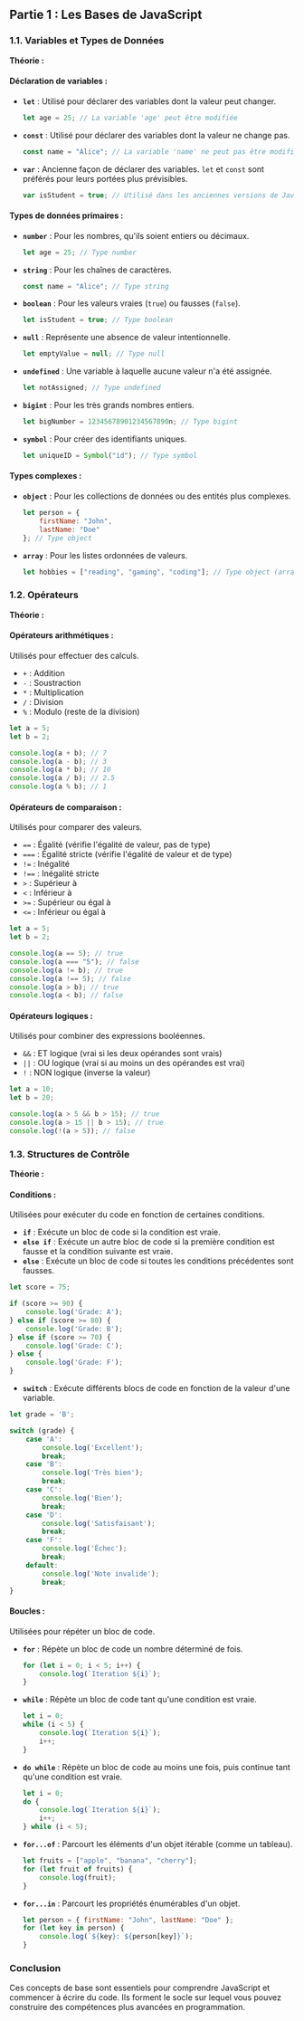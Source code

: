 ## Partie 1 : Les Bases de JavaScript

### 1.1. Variables et Types de Données

**Théorie :**

#### Déclaration de variables :

- **`let`** : Utilisé pour déclarer des variables dont la valeur peut changer.

  ```javascript
  let age = 25; // La variable 'age' peut être modifiée
  ```

- **`const`** : Utilisé pour déclarer des variables dont la valeur ne change pas.

  ```javascript
  const name = "Alice"; // La variable 'name' ne peut pas être modifiée
  ```

- **`var`** : Ancienne façon de déclarer des variables. `let` et `const` sont préférés pour leurs portées plus prévisibles.

  ```javascript
  var isStudent = true; // Utilisé dans les anciennes versions de JavaScript
  ```

#### Types de données primaires :

- **`number`** : Pour les nombres, qu'ils soient entiers ou décimaux.

  ```javascript
  let age = 25; // Type number
  ```

- **`string`** : Pour les chaînes de caractères.

  ```javascript
  const name = "Alice"; // Type string
  ```

- **`boolean`** : Pour les valeurs vraies (`true`) ou fausses (`false`).

  ```javascript
  let isStudent = true; // Type boolean
  ```

- **`null`** : Représente une absence de valeur intentionnelle.

  ```javascript
  let emptyValue = null; // Type null
  ```

- **`undefined`** : Une variable à laquelle aucune valeur n'a été assignée.

  ```javascript
  let notAssigned; // Type undefined
  ```

- **`bigint`** : Pour les très grands nombres entiers.

  ```javascript
  let bigNumber = 12345678901234567890n; // Type bigint
  ```

- **`symbol`** : Pour créer des identifiants uniques.

  ```javascript
  let uniqueID = Symbol("id"); // Type symbol
  ```

#### Types complexes :

- **`object`** : Pour les collections de données ou des entités plus complexes.

  ```javascript
  let person = {
      firstName: "John",
      lastName: "Doe"
  }; // Type object
  ```

- **`array`** : Pour les listes ordonnées de valeurs.

  ```javascript
  let hobbies = ["reading", "gaming", "coding"]; // Type object (array)
  ```

### 1.2. Opérateurs

**Théorie :**

#### Opérateurs arithmétiques :

Utilisés pour effectuer des calculs.

- `+` : Addition
- `-` : Soustraction
- `*` : Multiplication
- `/` : Division
- `%` : Modulo (reste de la division)

```javascript
let a = 5;
let b = 2;

console.log(a + b); // 7
console.log(a - b); // 3
console.log(a * b); // 10
console.log(a / b); // 2.5
console.log(a % b); // 1
```

#### Opérateurs de comparaison :

Utilisés pour comparer des valeurs.

- `==` : Égalité (vérifie l'égalité de valeur, pas de type)
- `===` : Égalité stricte (vérifie l'égalité de valeur et de type)
- `!=` : Inégalité
- `!==` : Inégalité stricte
- `>` : Supérieur à
- `<` : Inférieur à
- `>=` : Supérieur ou égal à
- `<=` : Inférieur ou égal à

```javascript
let a = 5;
let b = 2;

console.log(a == 5); // true
console.log(a === "5"); // false
console.log(a != b); // true
console.log(a !== 5); // false
console.log(a > b); // true
console.log(a < b); // false
```

#### Opérateurs logiques :

Utilisés pour combiner des expressions booléennes.

- `&&` : ET logique (vrai si les deux opérandes sont vrais)
- `||` : OU logique (vrai si au moins un des opérandes est vrai)
- `!` : NON logique (inverse la valeur)

```javascript
let a = 10;
let b = 20;

console.log(a > 5 && b > 15); // true
console.log(a > 15 || b > 15); // true
console.log(!(a > 5)); // false
```

### 1.3. Structures de Contrôle

**Théorie :**

#### Conditions :

Utilisées pour exécuter du code en fonction de certaines conditions.

- **`if`** : Exécute un bloc de code si la condition est vraie.
- **`else if`** : Exécute un autre bloc de code si la première condition est fausse et la condition suivante est vraie.
- **`else`** : Exécute un bloc de code si toutes les conditions précédentes sont fausses.

```javascript
let score = 75;

if (score >= 90) {
    console.log('Grade: A');
} else if (score >= 80) {
    console.log('Grade: B');
} else if (score >= 70) {
    console.log('Grade: C');
} else {
    console.log('Grade: F');
}
```

- **`switch`** : Exécute différents blocs de code en fonction de la valeur d'une variable.

```javascript
let grade = 'B';

switch (grade) {
    case 'A':
        console.log('Excellent');
        break;
    case 'B':
        console.log('Très bien');
        break;
    case 'C':
        console.log('Bien');
        break;
    case 'D':
        console.log('Satisfaisant');
        break;
    case 'F':
        console.log('Échec');
        break;
    default:
        console.log('Note invalide');
        break;
}
```

#### Boucles :

Utilisées pour répéter un bloc de code.

- **`for`** : Répète un bloc de code un nombre déterminé de fois.

  ```javascript
  for (let i = 0; i < 5; i++) {
      console.log(`Iteration ${i}`);
  }
  ```

- **`while`** : Répète un bloc de code tant qu'une condition est vraie.

  ```javascript
  let i = 0;
  while (i < 5) {
      console.log(`Iteration ${i}`);
      i++;
  }
  ```

- **`do while`** : Répète un bloc de code au moins une fois, puis continue tant qu'une condition est vraie.

  ```javascript
  let i = 0;
  do {
      console.log(`Iteration ${i}`);
      i++;
  } while (i < 5);
  ```

- **`for...of`** : Parcourt les éléments d'un objet itérable (comme un tableau).

  ```javascript
  let fruits = ["apple", "banana", "cherry"];
  for (let fruit of fruits) {
      console.log(fruit);
  }
  ```

- **`for...in`** : Parcourt les propriétés énumérables d'un objet.

  ```javascript
  let person = { firstName: "John", lastName: "Doe" };
  for (let key in person) {
      console.log(`${key}: ${person[key]}`);
  }
  ```

### Conclusion

Ces concepts de base sont essentiels pour comprendre JavaScript et commencer à écrire du code. Ils forment le socle sur lequel vous pouvez construire des compétences plus avancées en programmation.
